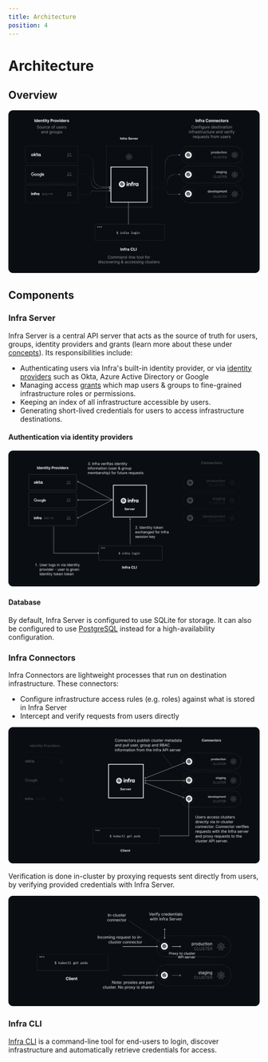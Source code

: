 ```yaml
---
title: Architecture
position: 4
---
```


# Architecture

## Overview

![architecture](../images/architecture.svg)

## Components

### Infra Server

Infra Server is a central API server that acts as the source of truth for users, groups, identity providers and grants (learn more about these under [concepts](../getting-started/what-is-infra.md#concepts)). Its responsibilities include:

* Authenticating users via Infra's built-in identity provider, or via [identity providers](#authentication-via-identity-providers) such as Okta, Azure Active Directory or Google
* Managing access [grants](../getting-started/what-is-infra.md#grants) which map users & groups to fine-grained infrastructure roles or permissions.
* Keeping an index of all infrastructure accessible by users.
* Generating short-lived credentials for users to access infrastructure destinations.

#### Authentication via identity providers

![providers](../images/provider.svg)

#### Database

By default, Infra Server is configured to use SQLite for storage. It can also be configured to use [PostgreSQL](./helm-reference.md#postgres-database) instead for a high-availability configuration.

### Infra Connectors

Infra Connectors are lightweight processes that run on destination infrastructure. These connectors:

* Configure infrastructure access rules (e.g. roles) against what is stored in Infra Server
* Intercept and verify requests from users directly

![connectors](../images/connector.svg)

Verification is done in-cluster by proxying requests sent directly from users, by verifying provided credentials with Infra Server.

![connector flow](../images/connector-flow.svg)

### Infra CLI

[Infra CLI](./cli-reference.md) is a command-line tool for end-users to login, discover infrastructure and automatically retrieve credentials for access.
